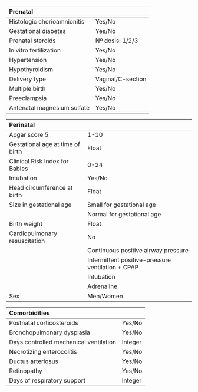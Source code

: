 |Prenatal| |
|:----|:----|
|Histologic chorioamnionitis|Yes/No|
|Gestational diabetes|Yes/No|
|Prenatal steroids|Nº dosis: 1/2/3|
|In vitro fertilization |Yes/No|
|Hypertension|Yes/No|
|Hypothyroidism|Yes/No|
|Delivery type|Vaginal/C-section|
|Multiple birth|Yes/No|
|Preeclampsia|Yes/No|
|Antenatal magnesium sulfate|Yes/No|

|Perinatal | |
|:----|:----|
|Apgar score 5|1-10|
|Gestational age at time of birth|Float|
|Clinical Risk Index for Babies |0-24|
|Intubation |Yes/No|
|Head circumference at birth|Float|
|Size in gestational age|Small for gestational age|
| |Normal for gestational age|
|Birth weight|Float|
|Cardiopulmonary resuscitation|No|
||Continuous positive airway pressure|
||Intermittent positive-pressure ventilation + CPAP|
||Intubation|
||Adrenaline|
|Sex|Men/Women|

|Comorbidities| |
|:----|:----|
|Postnatal corticosteroids|Yes/No|
|Bronchopulmonary dysplasia|Yes/No|
|Days controlled mechanical ventilation|Integer|
|Necrotizing enterocolitis|Yes/No|
|Ductus arteriosus|Yes/No|
|Retinopathy|Yes/No|
|Days of respiratory support|Integer|
